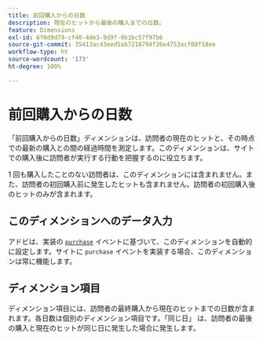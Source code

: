 ```yaml
---
title: 前回購入からの日数
description: 現在のヒットから最後の購入までの日数。
feature: Dimensions
exl-id: 6f0d9d79-cf40-4de3-9d9f-9b1bc57f97b6
source-git-commit: 35413ac43eed5ab7218794f26e4753acf08f18ee
workflow-type: ht
source-wordcount: '173'
ht-degree: 100%

---
```


# 前回購入からの日数

「前回購入からの日数」ディメンションは、訪問者の現在のヒットと、その時点での最新の購入との間の経過時間を測定します。このディメンションは、サイトでの購入後に訪問者が実行する行動を把握するのに役立ちます。

1 回も購入したことのない訪問者は、このディメンションには含まれません。また、訪問者の初回購入前に発生したヒットも含まれません。訪問者の初回購入後のヒットのみが含まれます。

## このディメンションへのデータ入力

アドビは、実装の [`purchase`](/help/implement/vars/page-vars/events/event-purchase.md) イベントに基づいて、このディメンションを自動的に設定します。サイトに `purchase` イベントを実装する場合、このディメンションは常に機能します。

## ディメンション項目

ディメンション項目には、訪問者の最終購入から現在のヒットまでの日数が含まれます。各日数は個別のディメンション項目です。「同じ日」 は、訪問者の最後の購入と現在のヒットが同じ日に発生した場合に発生します。
